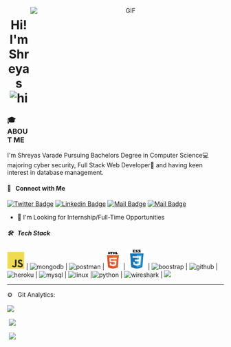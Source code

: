 <p align="center">
<img align="right" alt="GIF" src="https://cdn.dribbble.com/users/45010/screenshots/14281687/media/79f87d23670e2144bd2d5e2742185c8e.png?compress=1&resize=1600x1200" width="450" height="320" />
<p/>
<h1 align="center"> Hi! I'm Shreyas <img src="https://user-images.githubusercontent.com/1303154/88677602-1635ba80-d120-11ea-84d8-d263ba5fc3c0.gif" width="28px" alt="hi"></h1>
<!--
## Hello <img src="https://user-images.githubusercontent.com/1303154/88677602-1635ba80-d120-11ea-84d8-d263ba5fc3c0.gif" width="28px" alt="hi"> I'm Shreyas.-->

### 🎓 ABOUT ME
I'm Shreyas Varade Pursuing Bachelors Degree in Computer Science💻 majoring cyber security, Full Stack Web Developer🚀 and having keen interest in database management.

#### 🤝 &nbsp; Connect with Me

[![Twitter Badge](https://img.shields.io/badge/-@shreyas-1ca0f1?style=flat&labelColor=1ca0f1&logo=twitter&logoColor=white&link=https://twitter.com/shreyasvarade_2)](https://twitter.com/shreyasvarade_2) [![Linkedin Badge](https://img.shields.io/badge/-ShreyasVarade-0e76a8?style=flat&labelColor=0e76a8&logo=linkedin&logoColor=white)](https://www.linkedin.com/in/shreyas-varade) [![Mail Badge](https://img.shields.io/badge/-@shreyas-e84393?style=flat&labelColor=e84393&logo=instagram&logoColor=white)](https://www.instagram.com/varade_shreyas/?hl=en) [![Mail Badge](https://img.shields.io/badge/-shreyas-c0392b?style=flat&labelColor=c0392b&logo=gmail&logoColor=white)](mailto:shreyasvarade0201@gmail.com)
<!-- <img align="center" alt="GIF" src="https://cdn.dribbble.com/users/45010/screenshots/14281687/media/79f87d23670e2144bd2d5e2742185c8e.png?compress=1&resize=1600x1200" width="500" height="220" />
-->



<!-- TODO: Add last video link -->
- 💬 I'm Looking for Internship/Full-Time Opportunities 

##### 🛠 &nbsp; Tech Stack

<!-- TODO: Make technologies links takes you to repositories -->

<img src="https://raw.githubusercontent.com/devicons/devicon/master/icons/javascript/javascript-original.svg" width="40"> | <img src="https://www.vectorlogo.zone/logos/mongodb/mongodb-icon.svg" alt="mongodb" width="40"> | <img src="https://www.vectorlogo.zone/logos/visualstudio_code/visualstudio_code-icon.svg" alt="postman" width="40"> 
|<img src="https://raw.githubusercontent.com/devicons/devicon/master/icons/html5/html5-original-wordmark.svg" alt="html5" width="40"> | <img src="https://raw.githubusercontent.com/devicons/devicon/master/icons/css3/css3-original-wordmark.svg" alt="css3" width="45" height="45"/> | <img src="https://www.vectorlogo.zone/logos/getbootstrap/getbootstrap-icon.svg" alt="boostrap" width="40">  | <img src="https://www.vectorlogo.zone/logos/github/github-tile.svg" alt="github" width="40"> | <img src="https://www.vectorlogo.zone/logos/heroku/heroku-icon.svg" alt="heroku" width="40"> | <img src="https://www.vectorlogo.zone/logos/mysql/mysql-ar21.svg" alt="mysql" width="40"> | <img src="https://www.vectorlogo.zone/logos/linux/linux-icon.svg" alt="linux" width="40"> |<img src="https://www.vectorlogo.zone/logos/python/python-icon.svg" alt="python" width="40"> |
<img src="https://www.vectorlogo.zone/logos/wireshark/wireshark-ar21.svg" alt="wireshark" width="40"> | <img src="https://raw.githubusercontent.com/Mr-xn/BurpSuite-collections/master/img/Goescat-Macaron-Burp-suite.ico" width=40>
<hr>

⚙️ &nbsp; Git Analytics:
<p><img align="center" src="https://github-readme-stats.vercel.app/api?username=shreyas0201&theme=radical&show_icons=true" /></p>
<p>&nbsp;<img align="center" src="https://github-readme-stats.vercel.app/api/top-langs/?username=shreyas0201&theme=radical&layout=compact" width="410" /></p>
<p>&nbsp;<img align="center" src="https://github-readme-streak-stats.herokuapp.com/?user=shreyas0201&theme=radical&layout=compact" width="410" /></p>
